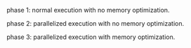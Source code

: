 
phase 1: normal execution with no memory optimization.

phase 2: parallelized execution with no memory optimization.

phase 3: parallelized execution with memory optimization.

